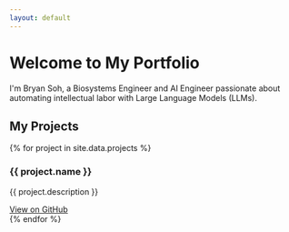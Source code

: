 ```yaml
---
layout: default
---
```


# Welcome to My Portfolio

I'm Bryan Soh, a Biosystems Engineer and AI Engineer passionate about automating intellectual labor with Large Language Models (LLMs).

## My Projects

{% for project in site.data.projects %}
<div class="project-card">
  <h3>{{ project.name }}</h3>
  <p>{{ project.description }}</p>
  <a href="{{ project.link }}">View on GitHub</a>
</div>
{% endfor %}
